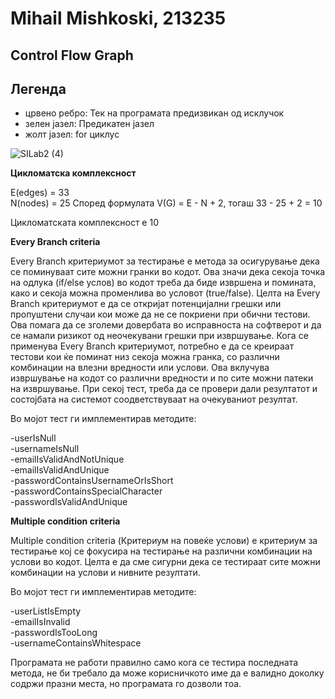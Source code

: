 # Mihail Mishkoski, 213235

## Control Flow Graph

## Легенда
- црвено ребро:  Тек на програмата предизвикан од исклучок
- зелен јазел:  Предикатен јазел
- жолт јазел:  for циклус

![SILab2 (4)](https://github.com/mihailmishkoski/SI_2023_lab2_213235/assets/104661985/c3bbba88-417b-4e60-adeb-0085f1ae39db)



**Цикломатска комплексност**

E(edges) = 33  
N(nodes) = 25
Според формулата V(G) = E - N + 2, тогаш 33 - 25 + 2 = 10

Цикломатската комплексност е 10

**Every Branch criteria**  

Every Branch критериумот за тестирање е метода за осигурување дека се поминуваат сите можни гранки во кодот. Ова значи дека секоја точка на одлука (if/else услов) во кодот треба да биде извршена и помината, како и секоја можна променлива во условот (true/false).
Целта на Every Branch критериумот е да се откријат потенцијални грешки или пропуштени случаи кои може да не се покриени при обични тестови. Ова помага да се зголеми довербата во исправноста на софтверот и да се намали ризикот од неочекувани грешки при извршување.
Кога се применува Every Branch критериумот, потребно е да се креираат тестови кои ќе поминат низ секоја можна гранка, со различни комбинации на влезни вредности или услови. Ова вклучува извршување на кодот со различни вредности и по сите можни патеки на извршување. При секој тест, треба да се провери дали резултатот и состојбата на системот соодветствуваат на очекуваниот резултат.  

Во мојот тест ги имплементирав методите:  

-userIsNull  
-usernameIsNull  
-emailIsValidAndNotUnique  
-emailIsValidAndUnique  
-passwordContainsUsernameOrIsShort  
-passwordContainsSpecialCharacter  
-passwordIsValidAndUnique


**Multiple condition criteria**    
  
Multiple condition criteria (Критериум на повеќе услови) е критериум за тестирање кој се фокусира на тестирање на различни комбинации на услови во кодот. Целта е да сме сигурни дека се тестираат сите можни комбинации на услови и нивните резултати.

Во мојот тест ги имплементирав методите:

-userListIsEmpty  
-emailIsInvalid  
-passwordIsTooLong  
-usernameContainsWhitespace  

Програмата не работи правилно само кога се тестира последната метода, не би требало да може корисничкото име да е валидно доколку содржи празни места, но програмата го дозволи тоа.
